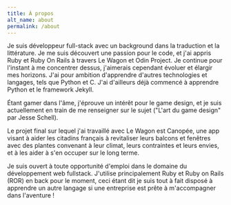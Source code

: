 ```yaml
---
title: À propos
alt_name: about
permalink: /about
---
```

Je suis développeur full-stack avec un background dans la traduction et la littérature. Je me suis découvert une passion pour le code, et j'ai appris Ruby et Ruby On Rails à travers Le Wagon et Odin Project. Je continue pour l'instant à me concentrer dessus, j'aimerais cependant évoluer et élargir mes horizons. J'ai pour ambition d'apprendre d'autres technologies et langages, tels que Python et C. J'ai d'ailleurs déjà commencé à apprendre Python et le framework Jekyll.

Étant gamer dans l'âme, j'éprouve un intérêt pour le game design, et je suis actuellement en train de me renseigner sur le sujet ("L'art du game design" par Jesse Schell).

Le projet final sur lequel j'ai travaillé avec Le Wagon est Canopée, une app visant à aider les citadins français à revitaliser leurs balcons et fenêtres avec des plantes convenant à leur climat, leurs contraintes et leurs envies, et à les aider à s'en occuper sur le long terme.

Je suis ouvert à toute opportunité d'emploi dans le domaine du développement web fullstack. J'utilise principalement Ruby et Ruby on Rails (ROR) en back pour le moment, ceci étant dit je suis tout à fait disposé à apprendre un autre langage si une entreprise est prête à m'accompagner dans l'aventure !
